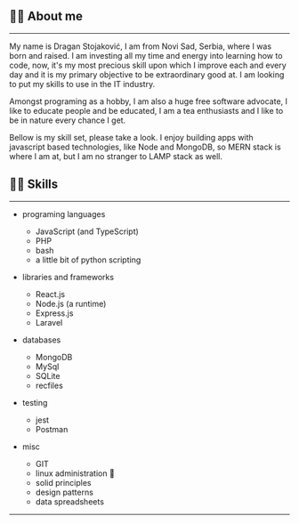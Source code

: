 ## 👋🏻 About me

---

My name is Dragan Stojaković, I am from Novi Sad, Serbia, where I was born and raised. I am investing all my time and energy into learning how to code, now, it's my most precious skill upon which I improve each and every day and it is my primary objective to be extraordinary good at. I am looking to put my skills to use in the IT industry.

Amongst programing as a hobby, I am also a huge free software advocate, I like to educate people and be educated, I am a tea enthusiasts and I like to be in nature every chance I get.

Bellow is my skill set, please take a look. I enjoy building apps with javascript based technologies, like Node and MongoDB, so MERN stack is where I am at, but I am no stranger to LAMP stack as well. 

## 🤹🏻 Skills

---

- programing languages

  - JavaScript (and TypeScript)
  - PHP
  - bash
  - a little bit of python scripting

- libraries and frameworks

  - React.js
  - Node.js (a runtime)
  - Express.js
  - Laravel

- databases

  - MongoDB
  - MySql
  - SQLite
  - recfiles

- testing

  - jest
  - Postman

- misc

  - GIT
  - linux administration 🐧
  - solid principles
  - design patterns
  - data spreadsheets

---
